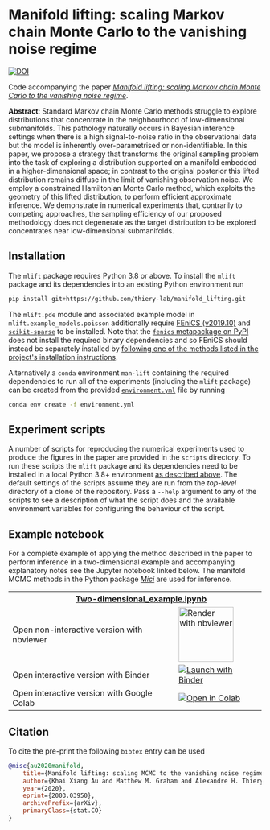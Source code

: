 # Manifold lifting: scaling Markov chain Monte Carlo to the vanishing noise regime

[![DOI](https://zenodo.org/badge/246543695.svg)](https://zenodo.org/badge/latestdoi/246543695)

Code accompanying the paper [*Manifold lifting: scaling Markov chain Monte Carlo to the vanishing noise regime*](https://arxiv.org/abs/2003.03950).

**Abstract**: Standard Markov chain Monte Carlo methods struggle to explore distributions that concentrate in the neighbourhood of low-dimensional submanifolds. This pathology naturally occurs in Bayesian inference settings when there is a high signal-to-noise ratio in the observational data but the model is inherently over-parametrised or non-identifiable. In this paper, we propose a strategy that transforms the original sampling problem into the task of exploring a distribution supported on a manifold embedded in a higher-dimensional space; in contrast to the original posterior this lifted distribution remains diffuse in the limit of vanishing observation noise. We employ a constrained Hamiltonian Monte Carlo method, which exploits the geometry of this lifted distribution, to perform efficient approximate inference. We demonstrate in numerical experiments that, contrarily to competing approaches, the sampling efficiency of our proposed methodology does not degenerate as the target distribution to be explored concentrates near low-dimensional submanifolds.

## Installation

The `mlift` package requires Python 3.8 or above. To install the `mlift` package and its dependencies into an existing Python environment run

```bash
pip install git+https://github.com/thiery-lab/manifold_lifting.git
```

The `mlift.pde` module and associated example model in `mlift.example_models.poisson` additionally require [FEniCS (v2019.10)](https://fenicsproject.org/download/archive/) and [`scikit-sparse`](https://scikit-sparse.readthedocs.io/en/latest/overview.html#installation) to be installed. Note that the [`fenics` metapackage on PyPI](https://pypi.org/project/fenics/) does not install the required binary dependencies and so FEniCS should instead be separately installed by [following one of the methods listed in the project's installation instructions](https://fenicsproject.org/download/archive/).

Alternatively a `conda` environment `man-lift` containing the required dependencies to run all of the experiments (including the `mlift` package) can be created from the provided [`environment.yml`](environment.yml) file by running

```bash
conda env create -f environment.yml
```

## Experiment scripts

A number of scripts for reproducing the numerical experiments used to produce the figures in the paper are provided in the `scripts` directory. To run these scripts the `mlift` package and its dependencies need to be installed in a local Python 3.8+ environment [as described above](#installation). The default settings of the scripts assume they are run from the _top-level_ directory of a clone of the repository. Pass a `--help` argument to any of the scripts to see a description of what the script does and the available environment variables for configuring the behaviour of the script.

## Example notebook

For a complete example of applying the method described in the paper to perform inference in a two-dimensional example and accompanying explanatory notes see the Jupyter notebook linked below. The manifold MCMC methods in the Python package [*Mici*](https://github.com/matt-graham/mici) are used for inference.

<table>
  <tr>
    <th colspan="2"><img src='https://raw.githubusercontent.com/jupyter/design/main/logos/Favicon/favicon.svg?sanitize=true' width="15" style="vertical-align:text-bottom; margin-right: 5px;"/> <a href="notebooks/Two-dimensional_example.ipynb"> Two-dimensional_example.ipynb</a></th>
  </tr>
  <tr>
    <td>Open non-interactive version with nbviewer</td>
    <td>
      <a href="https://nbviewer.jupyter.org/github/thiery-lab/manifold_lifting/blob/main/notebooks/Two-dimensional_example.ipynb">
        <img src="https://raw.githubusercontent.com/jupyter/design/main/logos/Badges/nbviewer_badge.svg?sanitize=true" width="109" alt="Render with nbviewer"  style="vertical-align:text-bottom" />
      </a>
    </td>
  </tr>
  <tr>
    <td>Open interactive version with Binder</td>
    <td>
      <a href="https://mybinder.org/v2/gh/thiery-lab/manifold_lifting/main?filepath=notebooks%2FTwo-dimensional_example.ipynb">
        <img src="https://mybinder.org/badge_logo.svg" alt="Launch with Binder"  style="vertical-align:text-bottom"/>
      </a>
    </td>
  </tr>
  <tr>
    <td>Open interactive version with Google Colab</td>
    <td>
      <a href="https://colab.research.google.com/github/thiery-lab/manifold_lifting/blob/main/notebooks/Two-dimensional_example.ipynb">
        <img alt="Open in Colab" src="https://colab.research.google.com/assets/colab-badge.svg" style="vertical-align:text-bottom">
       </a>
    </td>
  </tr>
</table>

## Citation

To cite the pre-print the following `bibtex` entry can be used

```bibtex
@misc{au2020manifold,
    title={Manifold lifting: scaling MCMC to the vanishing noise regime},
    author={Khai Xiang Au and Matthew M. Graham and Alexandre H. Thiery},
    year={2020},
    eprint={2003.03950},
    archivePrefix={arXiv},
    primaryClass={stat.CO}
}
```
